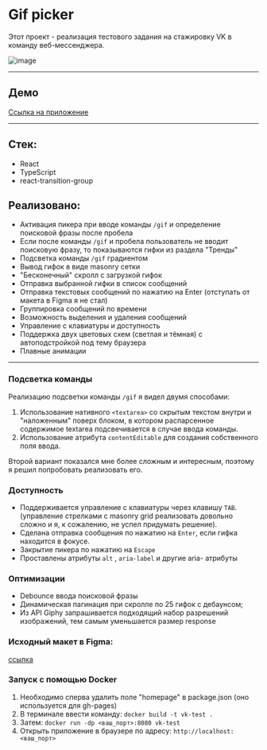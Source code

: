 # Gif picker

Этот проект - реализация тестового задания на стажировку VK в команду веб-мессенджера.

![image](https://i.imgur.com/3LW80PU.png)

---

## Демо

[Ссылка на приложение](https://mashtapok.github.io/vk-test-2022)

---

## Стек:

* React
* TypeScript
* react-transition-group

## Реализовано:

* Активация пикера при вводе команды `/gif` и определение поисковой фразы после пробела
* Если после команды `/gif` и пробела пользователь не вводит поисковую фразу, то показываются гифки из раздела "Тренды"
* Подсветка команды `/gif` градиентом
* Вывод гифок в виде masonry сетки
* "Бесконечный" скролл с загрузкой гифок
* Отправка выбранной гифки в список сообщений
* Отправка текстовых сообщений по нажатию на Enter (отступать от макета в Figma я не стал)
* Группировка сообщений по времени
* Возможность выделения и удаления сообщений
* Управление с клавиатуры и доступность
* Поддержка двух цветовых схем (светлая и тёмная) с автоподстройкой под тему браузера
* Плавные анимации

---

### Подсветка команды

Реализацию подсветки команды `/gif` я видел двумя способами:

1. Использование нативного `<textarea>` со скрытым текстом внутри и "наложенным" поверх блоком, в котором распарсенное
   содержимое textarea подсвечивается в случае ввода команды.
2. Использование атрибута `contentEditable` для создания собственного поля ввода.

Второй вариант показался мне более сложным и интересным, поэтому я решил попробовать реализовать его.

### Доступность

* Поддерживается управление с клавиатуры через клавишу `TAB`. (управление стрелками с masonry grid реализовать довольно
  сложно и я, к сожалению, не успел придумать решение).
* Сделана отправка сообщения по нажатию на `Enter`, если гифка находится в фокусе.
* Закрытие пикера по нажатию на `Escape`
* Проставлены атрибуты `alt` , `aria-label` и другие aria- атрибуты

### Оптимизации

* Debounce ввода поисковой фразы
* Динамическая пагинация при скролле по 25 гифок с дебаунсом;
* Из API Giphy запрашивается подходящий набор разрешений изображений, тем самым уменьшается размер response

### Исходный макет в Figma:

[ссылка](https://www.figma.com/file/tiqe4OR4MQXNZKeB9GmxL3/GIF-picker)

### Запуск с помощью Docker

1. Необходимо сперва удалить поле "homepage" в package.json (оно используется для gh-pages)
2. В терминале ввести команду: `docker build -t vk-test .`
3. Затем: `docker run -dp <ваш_порт>:8080 vk-test`
4. Открыть приложение в браузере по адресу: `http://localhost:<ваш_порт>`
